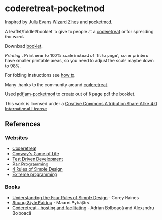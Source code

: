 # coderetreat-pocketmod 

Inspired by Julia Evans [Wizard Zines](https://wizardzines.com/) and [pocketmod](https://pocketmod.com/).

A leaflet/foldlet/booklet to give to people at a [coderetreat](https://coderetreat.org) or for spreading the word.

Download [booklet](coderetreat-pocketmod-booklet.pdf).

*Printing* : Print near to 100% scale instead of 'fit to page', some printers have smaller printable areas, so you need to adjust the scale maybe down to 98%.

For folding instructions see [how to](https://pocketmod.com/howto).

Many thanks to the community around [coderetreat](https://coderetreat.org).

Used [pdfjam-pocketmod](https://warwick.ac.uk/fac/sci/statistics/staff/academic-research/firth/software/pdfjam/) to create out of 8 page pdf the booklet.

This work is licensed under a <a rel="license" href="https://creativecommons.org/licenses/by-sa/4.0/">Creative Commons Attribution Share Alike 4.0 International License</a>.

## References

### Websites

* [Coderetreat](https://www.coderetreat.org/)
* [Conway's Game of Life](https://en.wikipedia.org/wiki/Conway%27s_Game_of_Life)
* [Test Driven Development](https://en.wikipedia.org/wiki/Test-driven_development)
* [Pair Programming](https://en.wikipedia.org/wiki/Pair_programming)
* [4 Rules of Simple Design](https://www.martinfowler.com/bliki/BeckDesignRules.html)
* [Extreme programming](https://en.wikipedia.org/wiki/Extreme_programming)

### Books

* [Understanding the Four Rules of Simple Design](https://leanpub.com/4rulesofsimpledesign) - Corey Haines
* [Strong Style Pairing](https://leanpub.com/StrongStylePairProgramming) - Maaret Pyhäjärvi
* [Coderetreat - hosting and facilitating](https://leanpub.com/coderetreat) - Adrian Bolboacă and Alexandru Bolboacă


